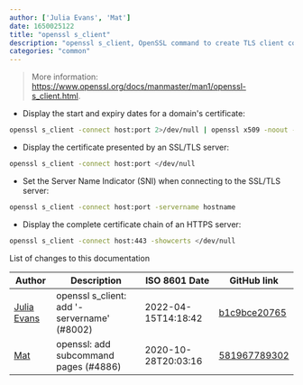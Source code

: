```yaml
---
author: ['Julia Evans', 'Mat']
date: 1650025122
title: "openssl s_client"
description: "openssl s_client, OpenSSL command to create TLS client connections."
categories: "common"
---
```

> More information: <https://www.openssl.org/docs/manmaster/man1/openssl-s_client.html>.

- Display the start and expiry dates for a domain's certificate:

```bash
openssl s_client -connect host:port 2>/dev/null | openssl x509 -noout -dates
```

- Display the certificate presented by an SSL/TLS server:

```bash
openssl s_client -connect host:port </dev/null
```

- Set the Server Name Indicator (SNI) when connecting to the SSL/TLS server:

```bash
openssl s_client -connect host:port -servername hostname
```

- Display the complete certificate chain of an HTTPS server:

```bash
openssl s_client -connect host:443 -showcerts </dev/null
```
List of changes to this documentation


Author | Description | ISO 8601 Date | GitHub link
------|-----|-----|-----
[Julia Evans](mailto:julia@jvns.ca) | openssl s_client: add '-servername' (#8002) | 2022-04-15T14:18:42 | [b1c9bce20765](https://github.com/tldr-pages/tldr/commit/b1c9bce20765bd2c3ed0107f0d737eb350bf500f)
[Mat](mailto:mtausig@users.noreply.github.com) | openssl: add subcommand pages (#4886) | 2020-10-28T20:03:16 | [581967789302](https://github.com/tldr-pages/tldr/commit/581967789302fae52733e44aac62f38ed90ab494)

